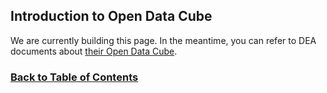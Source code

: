 ## Introduction to Open Data Cube

We are currently building this page. In the meantime, you can refer to DEA documents about [their Open Data Cube](https://docs.dea.ga.gov.au/notebooks/Beginners_guide/02_DEA.html#).


### [Back to Table of Contents](https://gitlab.com/grasped/odc-notebook/-/tree/main#table-of-contents)